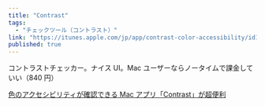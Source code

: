 ```yaml
---
title: "Contrast"
tags:
  - "チェックツール（コントラスト）"
link: "https://itunes.apple.com/jp/app/contrast-color-accessibility/id1254981365?mt=12"
published: true
---
```


コントラストチェッカー。ナイス UI。Mac ユーザーならノータイムで課金していい（840 円）

[色のアクセシビリティが確認できる Mac アプリ「Contrast」が超便利](https://parashuto.com/rriver/tools/contrast-app-to-check-accessible-color-contrast)
